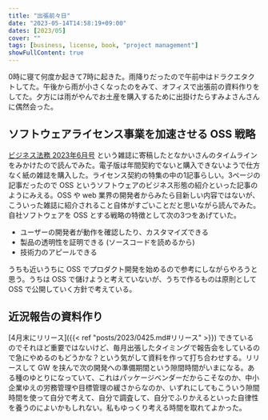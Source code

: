 ```yaml
---
title: "出張前々日"
date: "2023-05-14T14:58:19+09:00"
dates: [2023/05]
cover: ""
tags: [business, license, book, "project management"]
showFullContent: true
---
```


0時に寝て何度か起きて7時に起きた。雨降りだったので午前中はドラクエタクトしてた。午後から雨が小さくなったのをみて、オフィスで出張前の資料作りをしてた。夕方には雨がやんでお土産を購入するために出掛けたらすみよさんさんに偶然会った。

## ソフトウェアライセンス事業を加速させる OSS 戦略

[ビジネス法務 2023年6月号](https://www.chuokeizai.co.jp/bjh/archive/detail_009856.html) という雑誌に寄稿したとなかいさんのタイムラインをみかけたので読んでみた。電子版は年間契約でないと購入できないようで仕方なく紙の雑誌を購入した。ライセンス契約の特集の中の1記事らしい。3ページの記事だったので OSS というソフトウェアのビジネス形態の紹介といった記事のようにみえる。OSS や web 業界の開発者からみたら目新しい内容ではないが、こういった雑誌に紹介されること自体がすごいことだと思いながら読んでみた。自社ソフトウェアを OSS とする戦略の特徴として次の3つをあげていた。

* ユーザーの開発者が動作を確認したり、カスタマイズできる
* 製品の透明性を証明できる (ソースコードを読めるから)
* 技術力のアピールできる

うちも近いうちに OSS でプロダクト開発を始めるので参考にしながらやろうと思う。うちは OSS で儲けようと考えていないが、うちで作るものは原則として OSS で公開していく方針で考えている。

## 近況報告の資料作り

[4月末にリリース]({{< ref "posts/2023/0425.md#リリース" >}}) できているのでそれほど重要ではないけど、毎月出張したタイミングで報告会をしているので急にやめるのもどうかな？という気がして資料を作って打ち合わせする。リリースして GW を挟んで次の開発への準備期間という隙間時間がいまになる。ある種のゆとりになっていて、これはパッケージベンダーだからこそなのか、中小企業ゆえの労務管理や目標管理の緩さからなのか、いずれにしてもこういう隙間時間を使って自分で考えて、自分で調査して、自分でふりかえるといった自律性を養うのによいかもしれない。私もゆっくり考える時間を取れてよかった。
